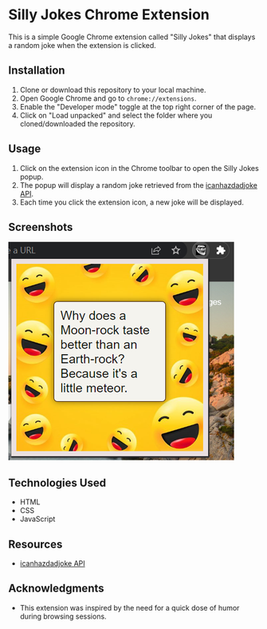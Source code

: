 # Silly Jokes Chrome Extension

This is a simple Google Chrome extension called "Silly Jokes" that displays a random joke when the extension is clicked.

## Installation

1. Clone or download this repository to your local machine.
2. Open Google Chrome and go to `chrome://extensions`.
3. Enable the "Developer mode" toggle at the top right corner of the page.
4. Click on "Load unpacked" and select the folder where you cloned/downloaded the repository.

## Usage

1. Click on the extension icon in the Chrome toolbar to open the Silly Jokes popup.
2. The popup will display a random joke retrieved from the [icanhazdadjoke API](https://icanhazdadjoke.com/).
3. Each time you click the extension icon, a new joke will be displayed.

## Screenshots

![Screenshot](./Screenshot.png)

## Technologies Used

- HTML
- CSS
- JavaScript

## Resources

- [icanhazdadjoke API](https://icanhazdadjoke.com/)


## Acknowledgments

- This extension was inspired by the need for a quick dose of humor during browsing sessions.
